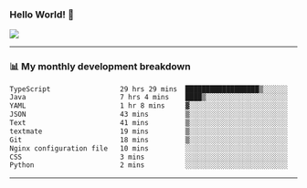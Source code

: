 ### Hello World! 👋

<a>
  <img align="center" src="https://github-readme-stats.vercel.app/api?username=megatunger&count_private=true&include_all_commits=true&bg_color=30,56CCF2,2F80ED&title_color=fff&text_color=fff" />
</a>

------
### 📊 My monthly development breakdown

<!--START_SECTION:waka-->

```txt
TypeScript                 29 hrs 29 mins  ██████████████████▒░░░░░░   73.28 %
Java                       7 hrs 4 mins    ████▒░░░░░░░░░░░░░░░░░░░░   17.56 %
YAML                       1 hr 8 mins     ▓░░░░░░░░░░░░░░░░░░░░░░░░   02.85 %
JSON                       43 mins         ▒░░░░░░░░░░░░░░░░░░░░░░░░   01.79 %
Text                       41 mins         ▒░░░░░░░░░░░░░░░░░░░░░░░░   01.71 %
textmate                   19 mins         ▒░░░░░░░░░░░░░░░░░░░░░░░░   00.79 %
Git                        18 mins         ▒░░░░░░░░░░░░░░░░░░░░░░░░   00.78 %
Nginx configuration file   10 mins         ░░░░░░░░░░░░░░░░░░░░░░░░░   00.42 %
CSS                        3 mins          ░░░░░░░░░░░░░░░░░░░░░░░░░   00.16 %
Python                     2 mins          ░░░░░░░░░░░░░░░░░░░░░░░░░   00.12 %
```

<!--END_SECTION:waka-->

------
